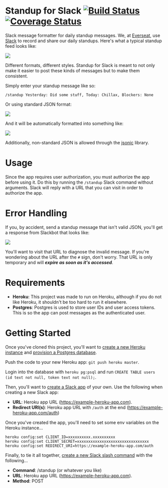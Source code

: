 # Standup for Slack [![Build Status](https://travis-ci.org/alexfu/standup-slack.svg?branch=master)](https://travis-ci.org/alexfu/standup-slack)[![Coverage Status](https://coveralls.io/repos/alexfu/standup-slack/badge.svg?branch=master)](https://coveralls.io/r/alexfu/standup-slack?branch=master)
Slack message formatter for daily standup messages. We, at [Everseat](http://www.everseat.com), use [Slack](https://slack.com) to record and share our daily standups. Here's what a typical standup feed looks like:

![](http://i.imgur.com/aW8wQSp.png)

Different formats, different styles. Standup for Slack is meant to not only make it easier to post these kinds of messages but to make them consistent.

Simply enter your standup message like so:

`/standup Yesterday: Did some stuff, Today: Chillax, Blockers: None`

Or using standard JSON format:

![](http://i.imgur.com/BZLxdS3.png)

And it will be automatically formatted into something like:

![](http://i.imgur.com/71KRNuz.png)

Additionally, non-standard JSON is allowed through the [jsonic](https://www.npmjs.com/package/jsonic) library.

# Usage
Since the app requires user authorization, you must authorize the app before using it. Do this by running the `/standup` Slack command without arguments. Slack will reply with a URL that you can visit in order to authorize the app.

# Error Handling

If you, by accident, send a standup message that isn't valid JSON, you'll get a response from Slackbot that looks like:

![](http://i.imgur.com/6fH3jFw.png)

You'll want to visit that URL to diagnose the invalid message. If you're wondering about the URL after the `#` sign, don't worry. That URL is only temporary and will **_expire as soon as it's accessed_**.

# Requirements
 - **Heroku**: This project was made to run on Heroku, although if you do not like Heroku, it shouldn't be too hard to run it elsewhere.
 - **Postgres**: Postgres is used to store user IDs and user access tokens. This is so the app can post messages as the authenticated user.

# Getting Started
Once you've cloned this project, you'll want to [create a new Heroku instance](https://devcenter.heroku.com/articles/creating-apps#creating-a-named-app) and [provision a Postgres database](https://addons.heroku.com/heroku-postgresql).

Push the code to your new Heroku app: `git push heroku master`.

Login into the database with `heroku pg:psql` and run `CREATE TABLE users (id text not null, token text not null);`.

Then, you'll want to [create a Slack app](https://api.slack.com/applications) of your own. Use the following when creating a new Slack app:

 - **URL**: Heroku app URL (https://example-heroku-app.com).
 - **Redirect URI(s)**: Heroku app URL with `/auth` at the end (https://example-heroku-app.com/auth)

Once you've created the app, you'll need to set some env variables on the Heroku instance...

```
heroku config:set CLIENT_ID=xxxxxxxxxx.xxxxxxxxxx
heroku config:set CLIENT_SECRET=xxxxxxxxxxxxxxxxxxxxxxxxxxxxxxxx
heroku config:set REDIRECT_URI=https://example-heroku-app.com/auth
```

Finally, to tie it all together, [create a new Slack slash command](https://your-org.slack.com/services/new/slash-commands) with the following...

- **Command**: /standup (or whatever you like)
- **URL**: Heroku app URL (https://example-heroku-app.com).
- **Method**: POST
